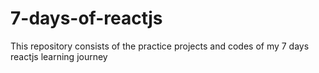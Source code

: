 # 7-days-of-reactjs
This repository consists of the practice projects and codes of my 7 days reactjs learning journey
